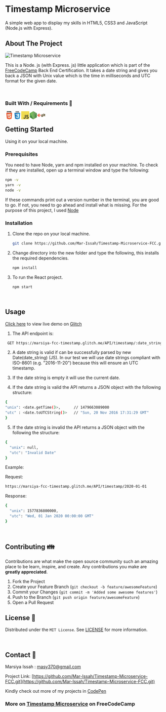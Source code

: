 # Timestamp Microservice

A simple web app to display my skills in HTML5, CSS3 and JavaScript (Node.js with Express).

## About The Project

![Timestamp Microservice](https://res.cloudinary.com/dytnpjxrd/image/upload/v1617745655/My%20Website%20Projects/timestamp_microservice_zyakm6.png)

This is a Node. js (with Express. js) little application which is part of the [FreeCodeCamp](https://www.freecodecamp.org/) Back End Certification. It takes a date string and gives you back a JSON with Unix value which is the time in milliseconds and UTC format for the given date.

<br>

### Built With / Requirements :construction_worker:
<img align="left" alt="HTML5" width="26px" src="https://raw.githubusercontent.com/github/explore/80688e429a7d4ef2fca1e82350fe8e3517d3494d/topics/html/html.png" />
<img align="left" alt="CSS3" width="26px" src="https://raw.githubusercontent.com/github/explore/80688e429a7d4ef2fca1e82350fe8e3517d3494d/topics/css/css.png" />
<img align="left" alt="JavaScript" width="26px" src="https://raw.githubusercontent.com/github/explore/80688e429a7d4ef2fca1e82350fe8e3517d3494d/topics/javascript/javascript.png" />
<img align="left" alt="Node.js" width="26px" src="https://raw.githubusercontent.com/github/explore/80688e429a7d4ef2fca1e82350fe8e3517d3494d/topics/nodejs/nodejs.png" />
<img align="left" alt="Git" width="26px" src="https://raw.githubusercontent.com/github/explore/80688e429a7d4ef2fca1e82350fe8e3517d3494d/topics/git/git.png" />


<br>

<!-- GETTING STARTED -->

## Getting Started
Using it on your local machine.
### Prerequisites
You need to have Node, yarn and npm installed on your machine. To check if they are installed, open up a terminal window and type the following:
 ```sh
npm -v
yarn -v
node -v
   ```
   
If these commands print out a version number in the terminal, you are good to go. If not, you need to go ahead and install what is missing. For the purpose of this project, I used [Node](https://nodejs.org/en/)

### Installation

1. Clone the repo on your local machine.
   ```sh
   git clone https://github.com/Mar-Issah/Timestamp-Microservice-FCC.git
   ```
2. Change directory into the new folder and type the following, this installs the required dependencies.
    ```sh
    npm install
   ```
3. To run the React project.
   ```sh
   npm start
   ```

<br>

<!-- USAGE EXAMPLES -->

## Usage
[Click here](https://marsiya-fcc-timestamp.glitch.me/) to view live demo on [Glitch](https://glitch.com/)

1. The API endpoint is:
  ```sh
   GET https://marsiya-fcc-timestamp.glitch.me/API/timestamp/:date_string?
   ```

2. A date string is valid if can be successfully parsed by new Date(date_string) (JS). In our test we will use date strings compliant with ISO-8601 (e.g. "2016-11-20") because this will ensure an UTC timestamp.

3. If the date string is empty it will use the current date.

4. If the date string is valid the API returns a JSON object with the following structure:
  ```sh
  {
  "unix": <date.getTime()>,      // 1479663089000
  "utc" : <date.toUTCString()>   // "Sun, 20 Nov 2016 17:31:29 GMT"
}
   ```
5. If the date string is invalid the API returns a JSON object with the following the structure:
```sh
{
  "unix": null,
  "utc": "Invalid Date"
}
  ```

Example:

Request:
```sh
https://marsiya-fcc-timestamp.glitch.me/API/timestamp/2020-01-01
```
Response:
```sh
{
  "unix": 1577836800000,
  "utc": "Wed, 01 Jan 2020 00:00:00 GMT"
}
```

<br>
<!-- CONTRIBUTING -->

## Contributing :family:

Contributions are what make the open source community such an amazing place to be learn, inspire, and create. Any contributions you make are **greatly appreciated**.

1. Fork the Project
2. Create your Feature Branch (`git checkout -b feature/awesomeFeature`)
3. Commit your Changes (`git commit -m 'Added some awesome features'`)
4. Push to the Branch (`git push origin feature/awesomeFeature`)
5. Open a Pull Request
   <br>

<!-- LICENSE -->

## License :page_facing_up:

Distributed under the `MIT License`. See [LICENSE](https://choosealicense.com/licenses/mit/) for more information.

<!-- CONTACT -->

<br>

## Contact :e-mail:

Marsiya Issah : masy370@gmail.com

Project Link: [https://github.com/Mar-Issah/Timestamp-Microservice-FCC.git](https://github.com/Mar-Issah/Timestamp-Microservice-FCC.git)

Kindly check out more of my projects in [CodePen](https://codepen.io/your-work/)

### More on [Timestamp Microservice](https://www.freecodecamp.org/learn/apis-and-microservices/apis-and-microservices-projects/timestamp-microservice) on FreeCodeCamp
